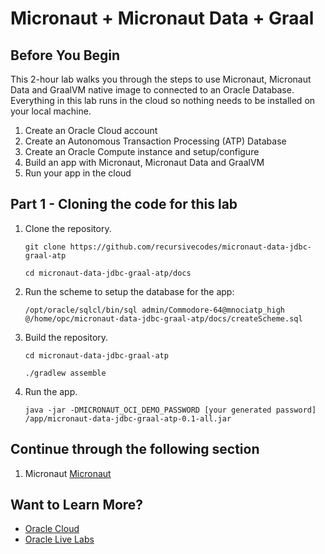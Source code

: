 # Micronaut + Micronaut Data + Graal

## Before You Begin

This 2-hour lab walks you through the steps to use Micronaut, Micronaut Data
and GraalVM native image to connected to an Oracle Database. Everything in this
lab runs in the cloud so nothing needs to be installed on your local machine.

1. Create an Oracle Cloud account
1. Create an Autonomous Transaction Processing (ATP) Database
1. Create an Oracle Compute instance and setup/configure
1. Build an app with Micronaut, Micronaut Data and GraalVM
1. Run your app in the cloud

## Part 1 - Cloning the code for this lab

1. Clone the repository.

   ```TODO Change this to the correct repository
   git clone https://github.com/recursivecodes/micronaut-data-jdbc-graal-atp
   ```

   ```Might not have to do this???
   cd micronaut-data-jdbc-graal-atp/docs
   ```

1. Run the scheme to setup the database for the app:
   ```
   /opt/oracle/sqlcl/bin/sql admin/Commodore-64@mnociatp_high @/home/opc/micronaut-data-jdbc-graal-atp/docs/createScheme.sql
   ```

1. Build the repository.

   ```
   cd micronaut-data-jdbc-graal-atp

   ./gradlew assemble
   ```

1. Run the app.

   ```
   java -jar -DMICRONAUT_OCI_DEMO_PASSWORD [your generated password] /app/micronaut-data-jdbc-graal-atp-0.1-all.jar
   ```

## Continue through the following section

1. Micronaut [Micronaut](micronaut.md)

## Want to Learn More?

* [Oracle Cloud](http://www.oracle.com/cloud/free)
* [Oracle Live Labs](https://oracle.github.io/learning-library/developer-library/)
